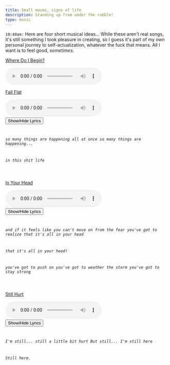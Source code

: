 ```yaml
---
title: Small moves, signs of life
description: Standing up from under the rubble!
type: music
---
```


`10:40am:` Here are four short musical ideas... While these aren't real songs, it's still something I took pleasure in creating, so I guess it's part of my own personal journey to self-actualization, whatever the fuck that means. All I want is to feel good, *sometimes*.

[Where Do I Begin?](/files/music/october2019/20191008-01-where-do-i-begin.mp3)

<audio controls src="/files/music/october2019/20191008-01-where-do-i-begin.mp3">
Your browser does not support the <code>audio</code> element.
</audio>

[Fall Flat](/files/music/october2019/20191008-02-fall-flat.mp3)

<audio controls src="/files/music/october2019/20191008-02-fall-flat.mp3">
Your browser does not support the <code>audio</code> element.
</audio>

<code>
<button type="button">Show/Hide Lyrics</button>
<em>

so many things are happening all at once
so many things are happening...

in this shit life

</em>
</code>

[In Your Head](/files/music/october2019/20191008-03-in-your-head.mp3)

<audio controls src="/files/music/october2019/20191008-03-in-your-head.mp3">
Your browser does not support the <code>audio</code> element.
</audio>

<code>
<button type="button">Show/Hide Lyrics</button>
<em>

and if it feels like you can't move on from the fear
you've got to realize that it's all in your head

that it's all in your head!

you've got to push on
you've got to weather the storm
you've got to stay strong

</em>
</code>

[Still Hurt](/files/music/october2019/20191008-04-still-hurt.mp3)

<audio controls src="/files/music/october2019/20191008-04-still-hurt.mp3">
Your browser does not support the <code>audio</code> element.
</audio>

<code>
<button type="button">Show/Hide Lyrics</button>
<em>

I'm still... still a little bit hurt
But still... I'm still here

Still here.

</em>
</code>

